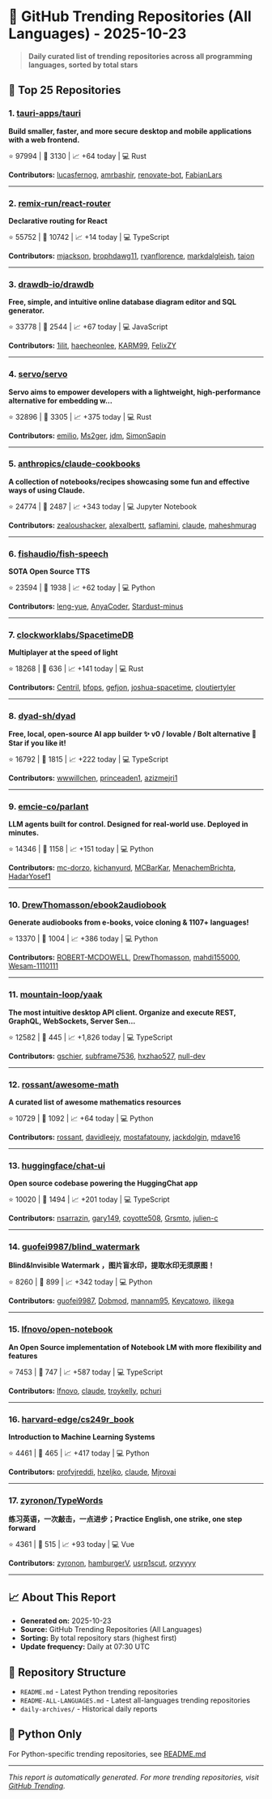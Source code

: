 # 🌟 GitHub Trending Repositories (All Languages) - 2025-10-23

> **Daily curated list of trending repositories across all programming languages, sorted by total stars**

## 🚀 Top 25 Repositories

### 1. [tauri-apps/tauri](https://github.com/tauri-apps/tauri)

**Build smaller, faster, and more secure desktop and mobile applications with a web frontend.**

⭐ 97994 | 🍴 3130 | 📈 +64 today | 💻 Rust

**Contributors:** [lucasfernog](https://github.com/lucasfernog), [amrbashir](https://github.com/amrbashir), [renovate-bot](https://github.com/renovate-bot), [FabianLars](https://github.com/FabianLars)

---

### 2. [remix-run/react-router](https://github.com/remix-run/react-router)

**Declarative routing for React**

⭐ 55752 | 🍴 10742 | 📈 +14 today | 💻 TypeScript

**Contributors:** [mjackson](https://github.com/mjackson), [brophdawg11](https://github.com/brophdawg11), [ryanflorence](https://github.com/ryanflorence), [markdalgleish](https://github.com/markdalgleish), [taion](https://github.com/taion)

---

### 3. [drawdb-io/drawdb](https://github.com/drawdb-io/drawdb)

**Free, simple, and intuitive online database diagram editor and SQL generator.**

⭐ 33778 | 🍴 2544 | 📈 +67 today | 💻 JavaScript

**Contributors:** [1ilit](https://github.com/1ilit), [haecheonlee](https://github.com/haecheonlee), [KARM99](https://github.com/KARM99), [FelixZY](https://github.com/FelixZY)

---

### 4. [servo/servo](https://github.com/servo/servo)

**Servo aims to empower developers with a lightweight, high-performance alternative for embedding w...**

⭐ 32896 | 🍴 3305 | 📈 +375 today | 💻 Rust

**Contributors:** [emilio](https://github.com/emilio), [Ms2ger](https://github.com/Ms2ger), [jdm](https://github.com/jdm), [SimonSapin](https://github.com/SimonSapin)

---

### 5. [anthropics/claude-cookbooks](https://github.com/anthropics/claude-cookbooks)

**A collection of notebooks/recipes showcasing some fun and effective ways of using Claude.**

⭐ 24774 | 🍴 2487 | 📈 +343 today | 💻 Jupyter Notebook

**Contributors:** [zealoushacker](https://github.com/zealoushacker), [alexalbertt](https://github.com/alexalbertt), [saflamini](https://github.com/saflamini), [claude](https://github.com/claude), [maheshmurag](https://github.com/maheshmurag)

---

### 6. [fishaudio/fish-speech](https://github.com/fishaudio/fish-speech)

**SOTA Open Source TTS**

⭐ 23594 | 🍴 1938 | 📈 +62 today | 💻 Python

**Contributors:** [leng-yue](https://github.com/leng-yue), [AnyaCoder](https://github.com/AnyaCoder), [Stardust-minus](https://github.com/Stardust-minus)

---

### 7. [clockworklabs/SpacetimeDB](https://github.com/clockworklabs/SpacetimeDB)

**Multiplayer at the speed of light**

⭐ 18268 | 🍴 636 | 📈 +141 today | 💻 Rust

**Contributors:** [Centril](https://github.com/Centril), [bfops](https://github.com/bfops), [gefjon](https://github.com/gefjon), [joshua-spacetime](https://github.com/joshua-spacetime), [cloutiertyler](https://github.com/cloutiertyler)

---

### 8. [dyad-sh/dyad](https://github.com/dyad-sh/dyad)

**Free, local, open-source AI app builder ✨ v0 / lovable / Bolt alternative 🌟 Star if you like it!**

⭐ 16792 | 🍴 1815 | 📈 +222 today | 💻 TypeScript

**Contributors:** [wwwillchen](https://github.com/wwwillchen), [princeaden1](https://github.com/princeaden1), [azizmejri1](https://github.com/azizmejri1)

---

### 9. [emcie-co/parlant](https://github.com/emcie-co/parlant)

**LLM agents built for control. Designed for real-world use. Deployed in minutes.**

⭐ 14346 | 🍴 1158 | 📈 +151 today | 💻 Python

**Contributors:** [mc-dorzo](https://github.com/mc-dorzo), [kichanyurd](https://github.com/kichanyurd), [MCBarKar](https://github.com/MCBarKar), [MenachemBrichta](https://github.com/MenachemBrichta), [HadarYosef1](https://github.com/HadarYosef1)

---

### 10. [DrewThomasson/ebook2audiobook](https://github.com/DrewThomasson/ebook2audiobook)

**Generate audiobooks from e-books, voice cloning & 1107+ languages!**

⭐ 13370 | 🍴 1004 | 📈 +386 today | 💻 Python

**Contributors:** [ROBERT-MCDOWELL](https://github.com/ROBERT-MCDOWELL), [DrewThomasson](https://github.com/DrewThomasson), [mahdi155000](https://github.com/mahdi155000), [Wesam-1110111](https://github.com/Wesam-1110111)

---

### 11. [mountain-loop/yaak](https://github.com/mountain-loop/yaak)

**The most intuitive desktop API client. Organize and execute REST, GraphQL, WebSockets, Server Sen...**

⭐ 12582 | 🍴 445 | 📈 +1,826 today | 💻 TypeScript

**Contributors:** [gschier](https://github.com/gschier), [subframe7536](https://github.com/subframe7536), [hxzhao527](https://github.com/hxzhao527), [null-dev](https://github.com/null-dev)

---

### 12. [rossant/awesome-math](https://github.com/rossant/awesome-math)

**A curated list of awesome mathematics resources**

⭐ 10729 | 🍴 1092 | 📈 +64 today | 💻 Python

**Contributors:** [rossant](https://github.com/rossant), [davidleejy](https://github.com/davidleejy), [mostafatouny](https://github.com/mostafatouny), [jackdolgin](https://github.com/jackdolgin), [mdave16](https://github.com/mdave16)

---

### 13. [huggingface/chat-ui](https://github.com/huggingface/chat-ui)

**Open source codebase powering the HuggingChat app**

⭐ 10020 | 🍴 1494 | 📈 +201 today | 💻 TypeScript

**Contributors:** [nsarrazin](https://github.com/nsarrazin), [gary149](https://github.com/gary149), [coyotte508](https://github.com/coyotte508), [Grsmto](https://github.com/Grsmto), [julien-c](https://github.com/julien-c)

---

### 14. [guofei9987/blind_watermark](https://github.com/guofei9987/blind_watermark)

**Blind&Invisible Watermark ，图片盲水印，提取水印无须原图！**

⭐ 8260 | 🍴 899 | 📈 +342 today | 💻 Python

**Contributors:** [guofei9987](https://github.com/guofei9987), [Dobmod](https://github.com/Dobmod), [mannam95](https://github.com/mannam95), [Keycatowo](https://github.com/Keycatowo), [ilikega](https://github.com/ilikega)

---

### 15. [lfnovo/open-notebook](https://github.com/lfnovo/open-notebook)

**An Open Source implementation of Notebook LM with more flexibility and features**

⭐ 7453 | 🍴 747 | 📈 +587 today | 💻 TypeScript

**Contributors:** [lfnovo](https://github.com/lfnovo), [claude](https://github.com/claude), [troykelly](https://github.com/troykelly), [pchuri](https://github.com/pchuri)

---

### 16. [harvard-edge/cs249r_book](https://github.com/harvard-edge/cs249r_book)

**Introduction to Machine Learning Systems**

⭐ 4461 | 🍴 465 | 📈 +417 today | 💻 Python

**Contributors:** [profvjreddi](https://github.com/profvjreddi), [hzeljko](https://github.com/hzeljko), [claude](https://github.com/claude), [Mjrovai](https://github.com/Mjrovai)

---

### 17. [zyronon/TypeWords](https://github.com/zyronon/TypeWords)

**练习英语，一次敲击，一点进步；Practice English, one strike, one step forward**

⭐ 4361 | 🍴 515 | 📈 +93 today | 💻 Vue

**Contributors:** [zyronon](https://github.com/zyronon), [hamburgerV](https://github.com/hamburgerV), [usrp1scut](https://github.com/usrp1scut), [orzyyyy](https://github.com/orzyyyy)

---


## 📈 About This Report

- **Generated on:** 2025-10-23
- **Source:** GitHub Trending Repositories (All Languages)
- **Sorting:** By total repository stars (highest first)
- **Update frequency:** Daily at 07:30 UTC

## 🔗 Repository Structure

- `README.md` - Latest Python trending repositories
- `README-ALL-LANGUAGES.md` - Latest all-languages trending repositories
- `daily-archives/` - Historical daily reports

## 🐍 Python Only

For Python-specific trending repositories, see [README.md](./README.md)

---

*This report is automatically generated. For more trending repositories, visit [GitHub Trending](https://github.com/trending).*
